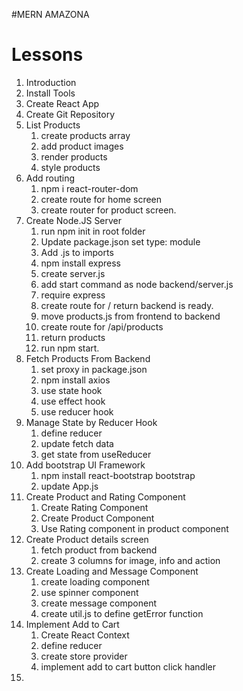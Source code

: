 #MERN AMAZONA

# Lessons

1. Introduction
2. Install Tools
3. Create React App
4. Create Git Repository
5. List Products
   1. create products array
   2. add product images
   3. render products
   4. style products
6. Add routing
   1. npm i react-router-dom
   2. create route for home screen
   3. create router for product screen.
7. Create Node.JS Server
   1. run npm init in root folder
   2. Update package.json set type: module
   3. Add .js to imports
   4. npm install express
   5. create server.js
   6. add start command as node backend/server.js
   7. require express
   8. create route for / return backend is ready.
   9. move products.js from frontend to backend
   10. create route for /api/products
   11. return products
   12. run npm start.
8. Fetch Products From Backend
   1. set proxy in package.json
   2. npm install axios
   3. use state hook
   4. use effect hook
   5. use reducer hook
9. Manage State by Reducer Hook
   1. define reducer
   2. update fetch data
   3. get state from useReducer
10. Add bootstrap UI Framework
    1. npm install react-bootstrap bootstrap
    2. update App.js
11. Create Product and Rating Component
    1. Create Rating Component
    2. Create Product Component
    3. Use Rating component in product component
12. Create Product details screen
    1. fetch product from backend
    2. create 3 columns for image, info and action
13. Create Loading and Message Component
    1. create loading component
    2. use spinner component
    3. create message component
    4. create util.js to define getError function
14. Implement Add to Cart
    1. Create React Context
    2. define reducer
    3. create store provider
    4. implement add to cart button click handler
15.
